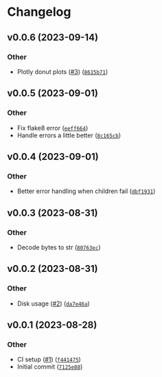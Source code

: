 # Changelog

<!--next-version-placeholder-->

## v0.0.6 (2023-09-14)

### Other

* Plotly donut plots ([#3](https://github.com/WIPACrepo/cephfs-disk-usage/issues/3)) ([`8615b71`](https://github.com/WIPACrepo/cephfs-disk-usage/commit/8615b7100a1237d337c574a61833fb479a7cf37c))

## v0.0.5 (2023-09-01)

### Other

* Fix flake8 error ([`eeff664`](https://github.com/WIPACrepo/cephfs-disk-usage/commit/eeff664198a87fa5b0c8957f9e6e46b701258ec1))
* Handle errors a little better ([`8c165cb`](https://github.com/WIPACrepo/cephfs-disk-usage/commit/8c165cbb7de5e89f95e647d1d56098a5834f8c50))

## v0.0.4 (2023-09-01)

### Other

* Better error handling when children fail ([`dbf1931`](https://github.com/WIPACrepo/cephfs-disk-usage/commit/dbf1931fccb60e26485dcd89fce18ff23143e9db))

## v0.0.3 (2023-08-31)

### Other

* Decode bytes to str ([`80763ec`](https://github.com/WIPACrepo/cephfs-disk-usage/commit/80763ecfc76cac4be9f39d9fc24d938cfa1a322b))

## v0.0.2 (2023-08-31)

### Other

* Disk usage ([#2](https://github.com/WIPACrepo/cephfs-disk-usage/issues/2)) ([`da7e46a`](https://github.com/WIPACrepo/cephfs-disk-usage/commit/da7e46ab5852cb9fa8f9aed84f46a74b0bb8f05a))

## v0.0.1 (2023-08-28)

### Other

* CI setup ([#1](https://github.com/WIPACrepo/cephfs-disk-usage/issues/1)) ([`f441475`](https://github.com/WIPACrepo/cephfs-disk-usage/commit/f44147579bec793a9c50685a48970d89c5079667))
* Initial commit ([`7125e88`](https://github.com/WIPACrepo/cephfs-disk-usage/commit/7125e8896afdabcaa941286ad2cde509d1e9a0b6))

